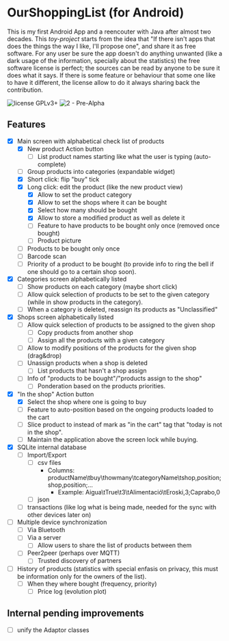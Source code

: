 # OurShoppingList (for Android)

This is my first Android App and a reencouter with Java after almost two decades. This _toy-project_ starts from the idea that "If there isn't apps that does the things the way I like, I'll propose one", and share it as free software. For any user be sure the app doesn't do anything unwanted (like a dark usage of the information, specially about the statistics) the free software license is perfect; the sources can be read by anyone to be sure it does what it says. If there is some feature or behaviour that some one like to have it different, the license allow to do it always sharing back the contribution.

![license GPLv3+](https://img.shields.io/badge/license-GPLv3+-green.svg)
![2 - Pre-Alpha](https://img.shields.io/badge/Development_Status-2_--_pre--alpha-orange.svg)

## Features

- [x] Main screen with alphabetical check list of products
  - [x] New product Action button
    - [ ] List product names starting like what the user is typing (auto-complete)
  - [ ] Group products into categories (expandable widget)
  - [x] Short click: flip "buy" tick
  - [x] Long click: edit the product (like the new product view)
    - [x] Allow to set the product category
    - [x] Allow to set the shops where it can be bought
    - [x] Select how many should be bought
    - [x] Allow to store a modified product as well as delete it
    - [ ] Feature to have products to be bought only once (removed once bought)
    - [ ] Product picture
  - [ ] Products to be bought only once
  - [ ] Barcode scan
  - [ ] Priority of a product to be bought (to provide info to ring the bell if one should go to a certain shop soon).
- [x] Categories screen alphabetically listed
  - [ ] Show products on each category (maybe short click)
  - [ ] Allow quick selection of products to be set to the given category (while in show products in the category).
  - [ ] When a category is deleted, reassign its products as "Unclassified"
- [x] Shops screen alphabetically listed
  - [ ] Allow quick selection of products to be assigned to the given shop
    - [ ] Copy products from another shop
    - [ ] Assign all the products with a given category
  - [ ] Allow to modify positions of the products for the given shop (drag&drop)
  - [ ] Unassign products when a shop is deleted
    - [ ] List products that hasn't a shop assign
  - [ ] Info of "products to be bought"/"products assign to the shop"
    - [ ] Ponderation based on the products priorities.
- [x] "In the shop" Action button
  - [x] Select the shop where one is going to buy
  - [ ] Feature to auto-position based on the ongoing products loaded to the cart
  - [ ] Slice product to instead of mark as "in the cart" tag that "today is not in the shop".
  - [ ] Maintain the application above the screen lock while buying.
- [x] SQLite internal database
  - [ ] Import/Export
    - [ ] csv files
      - Columns: productName\tbuy\thowmany\tcategoryName\tshop,position;shop,position;...
         - Example: Aigua\tTrue\t3\tAlimentació\tEroski,3;Caprabo,0
    - [ ] json
  - [ ] transactions (like log what is being made, needed for the sync with other devices later on)
- [ ] Multiple device synchronization
  - [ ] Via Bluetooth
  - [ ] Via a server
    - [ ] Allow users to share the list of products between them
  - [ ] Peer2peer (perhaps over MQTT)
    - [ ] Trusted discovery of partners
- [ ] History of products (statistics with special enfasis on privacy, this must be information only for the owners of the list).
  - [ ] When they where bought (frequency, priority)
    - [ ] Price log (evolution plot)

## Internal pending improvements

- [ ] unify the Adaptor classes
